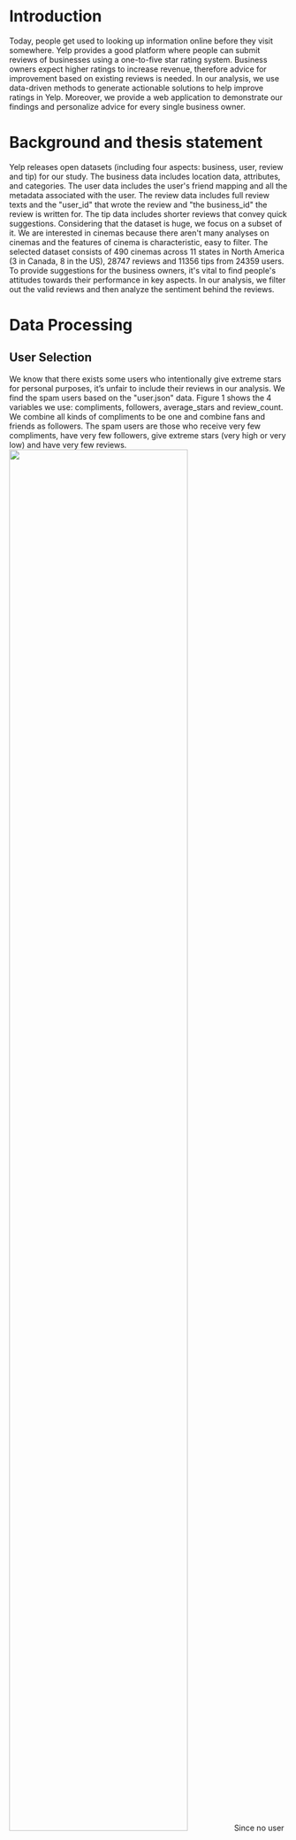 # Introduction

Today, people get used to looking up information online before they visit somewhere. Yelp provides a good platform where people can submit reviews of businesses using a one-to-five star rating system. Business owners expect higher ratings to increase revenue, therefore advice for improvement based on existing reviews is needed. In our analysis, we use data-driven methods to generate actionable solutions to help improve ratings in Yelp. Moreover, we provide a web application to demonstrate our findings and personalize advice for every single business owner.

# Background and thesis statement

Yelp releases open datasets (including four aspects: business, user, review and tip) for our study. The business data includes location data, attributes, and categories. The user data includes the user's friend mapping and all the metadata associated with the user. The review data includes full review texts and the "user_id" that wrote the review and "the business_id" the review is written for. The tip data includes shorter reviews that convey quick suggestions. Considering that the dataset is huge, we focus on a subset of it. We are interested in cinemas because there aren't many analyses on cinemas and the features of cinema is characteristic, easy to filter. The selected dataset consists of 490 cinemas across 11 states in North America (3 in Canada, 8 in the US), 28747 reviews and 11356 tips from 24359 users. To provide suggestions for the business owners, it's vital to find people's attitudes towards their performance in key aspects. In our analysis, we filter out the valid reviews and then analyze the sentiment behind the reviews.

# Data Processing

## User Selection
We know that there exists some users who intentionally give extreme stars for personal purposes, it’s unfair to include their reviews in our analysis. We find the spam users based on the "user.json" data. Figure 1 shows the 4 variables we use: compliments, followers, average_stars and review_count. We combine all kinds of compliments to be one and combine fans and friends as followers. The spam users are those who receive very few compliments, have very few followers, give extreme stars (very high or very low) and have very few reviews.
<img src="./picture/plot1.png" width = 80% height = 80%/> 
Since no user is labeled as bad user in the data set, we recognize it as a unsupervised learning task. The method we choose is k-means clustering. It aims to partition n observations into k clusters in which each observation belongs to the cluster with the nearest mean. For the parameter of the number of clusters, we tried from 2 to 10. We check the result of clustering by drawing plots. When the number of clusters is 5, we receive the best result. 
From all 1,637,138 users, 635,755 of them are recognized as spam users. As shown in figure 2, 3 and 4 (different colors for different clusters), the group of golden points share the same characteristic of extreme stars and low amounts of compliments, followers and reviews. After deleting these users, 25816 reviews and 9643 tips are remained for analysis.

## Text Processing
Next we process the reviews and tips in order to extract the key attributes later. Our goal in this part is to clean and split the words. Our work takes the following steps:
* Change all letters into lower case;
* Delete stop words ([stop words list](http://ir.dcs.gla.ac.uk/resources/linguistic_utils/stop_words));
* Split the sentences into words;
* Delete punctuation;
* Turn the tense into the present tense;
* Correct the spelling error.

## Word Counting
Then we count the words. Actually, the frequency of word occurance in the reviews and tips contains a lot of information. High-frequency noun can be utilized as indicators of the cinemas' performance, such as seat, popcorn. High-frequency adjectives may contains sentiment, which helps us to analyze the sentiment of the review or tip, especially those adjectives with high variance across different ratings. To count the words reasonably, we take the following steps:
* Count the times every word appearing in the reviews under different ratings, denote it as $N_1$.
* Put weights on count according to the number of compliments for the reviews or tips (funny, useful, cool) and the time of the review or tip:
$$count = N_1 \times N_2 \times w_T$$
where $N_1$ denotes the times the word appears in all the reviews; $N_2$ denotes the total number of compliments of those reviews; $w_T$ denotes the time weight ranging from 0 to 1, 0 being the earliest date the review when the review is given and 1 being the latest date.
* Treat “should/would/not+adj.” and “never+verb.” as one word instead of two.
* Scale the count for comparison.

## Extracting the Key Attributes
So far, we've count the frequency of words appearing in the reviews and generated a list of the most frequent words. The list gives us an insight into what people look for and feel when they visit a cinema. We select important business attributes customers values the most from the list. We divide them into 6 aspects:
* Price: the ticket price and the the cost of other goods sold in the cinema
* Location: the location of the cinema and the important geographical elements nearby (hotels, restaurants and car parks), etc.
* Facility: the quality of movie, screen, sound and seats, etc.
* Environment: the wait time to buy tickets, the style of the cinema, etc.
* Food and drinks: the concession stand, the food and drinks offered.
* Services: the quality of service from staff, the online services (eg. online reservation), etc.
* Promotion: special offers for vip, free passes and discount, etc.

For each aspect, we use several key words to represent it for the following study. For example, "Price" is represented by "price", "cost", "ticket" etc.

# Sentiment Analysis
To study people's attitudes towards the selected key words, we first find the segments where it appears, specifically, we extract the parts between the punctuation right before and after the words. We use a value called "polarity" ranging in \[-1, 1\] to to denote the sentiment. -1 is the most negative and 1 is the most positive. Written text can be broadly categorized into two types: facts and opinions. Opinions carry people's sentiments, appraisals and feelings towards the world, which are what we focus on in this section. Python's Pattern library provides a lexicon of adjectives that occur frequently in product reviews, annotated with scores for sentiment polarity ([en_sentiment](https://github.com/clips/pattern/blob/master/pattern/text/en/en-sentiment.xml)). Important attributes in this lexicon are: "pos" - the part-of-speech tags; "sense" - the situation where the word is used; "polarity" - the same as our definition; "intensity" - the effects on sentiment of modifier words (eg. very, little, ...). For a single word, we take the average of polarity values for all the senses as its polarity. Then we take the sum of the polarity values of every word appearing in the segment extracted. If the word comes with a modifier word, we multiply the polarity by the intensity of the modifier word. If the word comes with a negation (eg. never, not, ...), we multiply the polarity by -0.5 and divide it by the modifier word's intensity.  

We then sum the polarity up to find the score for each aspect and get a rating chart like following:

| id | name | price | location | facility | environment | food\&drink | service |  promotion |
| :-: |  :-: |   :-:   |    :-:   |    :-:   |    :-:    |    :-:    |    :-:   |    :-:   |
| OEQrPxeku4BfHMCSi8UASQ | Chandler Cinemas | 0.000 | 0.000 | 0.686 | 1.005 | 0.225 | -0.063 | 0.313 |
|zRV7bzP_CfTg-_R9U-VsVg |   Visulite Theatre|0.009|0.8|9.596|5.817|6.180|3.115|0.000|
|pDA8NJUwGl1IoLDeaVfo0Q|AMC Ridge Park Square Cinema 8|0.400|0.450|0.624|0.234|0.000|0.683|0.000|

The performance of a business will be shown in a radar chart, take the cinema named "Chandler Cinemas" as an example:

<img src="./picture/radar.png" width = 30% height = 30% />

## Advice Generation
Based on the scores, we first generate comments on the present performance of the cinema. We compare the scores with median scores and give comments like: "*The rating of food&drinks, promotion of your cinema is higher than median. The rating of facility, environment, service of your cinema is lower than median.*" Then, we choose the worst 2 attributes to give them advice like: “*Your customers are complaining about the price*” and “*Your cinema may not be in the best area.*” For the best 2 attributes which have higher scores than median, we give compliments like: “*Your cinema has create a pleasant environment for the customers.*”

# Strength and Weakness

## Strength
1. Find spam users and exclude them in the following analysis;
2. Evaluate the quality of reviews and tips according to users, time and the number of compliments;
3. Make full use of both tips and reviews;
4. Give results both visually and verbally.

## Weakness
1. It's hard to fully evaluate the effiency of the advice;
2. The Python lexicon library is not built on our data;
3. The advice may be not specific enough. For example, we can only give advice on food and drink but not on specific kind of food such as popcorn, orange juice etc;
4. For the reviews with no key words appearing, we can't find the opinion for any attribute.

# Conclusion
We filtered out useful reviews and tips by using K-means method on the user data. Then, we proccess the text and count the word frequencies to extract 7 key business attributes and their relevant key words. Next, we conducted sentiment analysis on the segments where key words appear. We used polarity to denote the sentiment, and scored every attribute. Finally, based on the scores, we demonstrated the present performance of the businesses and give corresponding advice for improvement. 

# Duties

Yuchen Zeng: Text processing, word counting and shiny app.

Chong Wei: User selection, sentiment analysis.

Jingwen Yan: Extracting the business attribute, sentiment analysis.

# References
[1] https://www.clips.uantwerpen.be/pages/pattern-en

[2] Feldman, Ronen. "Techniques and applications for sentiment analysis." Commun. ACM 56.4 (2013): 82-89.
